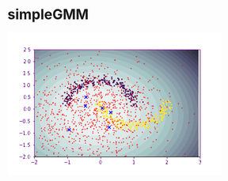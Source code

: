 # simpleGMM

<GMM Qualitative Result>
  
![gmm](https://github.com/SeungyounShin/simpleGMM/blob/main/misc/gmm_train.gif?raw=true)

